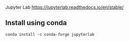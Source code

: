 Jupyter Lab
https://jupyterlab.readthedocs.io/en/stable/

## Install using conda
```
conda install -c conda-forge jupyterlab
```
